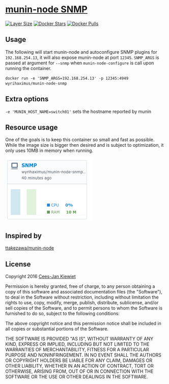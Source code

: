[munin-node SNMP](https://hub.docker.com/r/wyrihaximus/munin-node-snmp/)
===============
[![Layer Size](https://badge.imagelayers.io/wyrihaximus/munin-node-snmp:latest.svg)](https://imagelayers.io/?images=wyrihaximus/munin-node-snmp:latest) [![Docker Stars](https://img.shields.io/docker/stars/wyrihaximus/munin-node-snmp.svg?style=flat-square)](https://hub.docker.com/r/wyrihaximus/munin-node-snmp/) [![Docker Pulls](https://img.shields.io/docker/pulls/wyrihaximus/munin-node-snmp.svg?style=flat-square)](https://hub.docker.com/r/wyrihaximus/munin-node-snmp/)

## Usage ##

The following will start munin-node and autoconfigure SNMP plugins for `192.168.254.13`, it will also expose munin-node at port `12345`. `SNMP_ARGS` is passed at argument for `--snmp` when `munin-node-configure` is call upon running the container.

```
docker run -e 'SNMP_ARGS=192.168.254.13' -p 12345:4949 wyrihaximus/munin-node-snmp 
```

## Extra options ##

`-e 'MUNIN_HOST_NAME=switch01'` sets the hostname reported by munin

## Resource usage ##

One of the goals is to keep this container so small and fast as possible. While the image size is bigger then desired and is subject to optimization, it only uses 10MB in memory when running.

![Resource Usage](https://github.com/WyriHaximus/docker-munin-node-snmp/raw/master/resources.png)

## Inspired by ##

[ttakezawa/munin-node](https://github.com/ttakezawa/docker-munin-node)

## License ##

Copyright 2016 [Cees-Jan Kiewiet](http://wyrihaximus.net/)

Permission is hereby granted, free of charge, to any person
obtaining a copy of this software and associated documentation
files (the "Software"), to deal in the Software without
restriction, including without limitation the rights to use,
copy, modify, merge, publish, distribute, sublicense, and/or sell
copies of the Software, and to permit persons to whom the
Software is furnished to do so, subject to the following
conditions:

The above copyright notice and this permission notice shall be
included in all copies or substantial portions of the Software.

THE SOFTWARE IS PROVIDED "AS IS", WITHOUT WARRANTY OF ANY KIND,
EXPRESS OR IMPLIED, INCLUDING BUT NOT LIMITED TO THE WARRANTIES
OF MERCHANTABILITY, FITNESS FOR A PARTICULAR PURPOSE AND
NONINFRINGEMENT. IN NO EVENT SHALL THE AUTHORS OR COPYRIGHT
HOLDERS BE LIABLE FOR ANY CLAIM, DAMAGES OR OTHER LIABILITY,
WHETHER IN AN ACTION OF CONTRACT, TORT OR OTHERWISE, ARISING
FROM, OUT OF OR IN CONNECTION WITH THE SOFTWARE OR THE USE OR
OTHER DEALINGS IN THE SOFTWARE.
